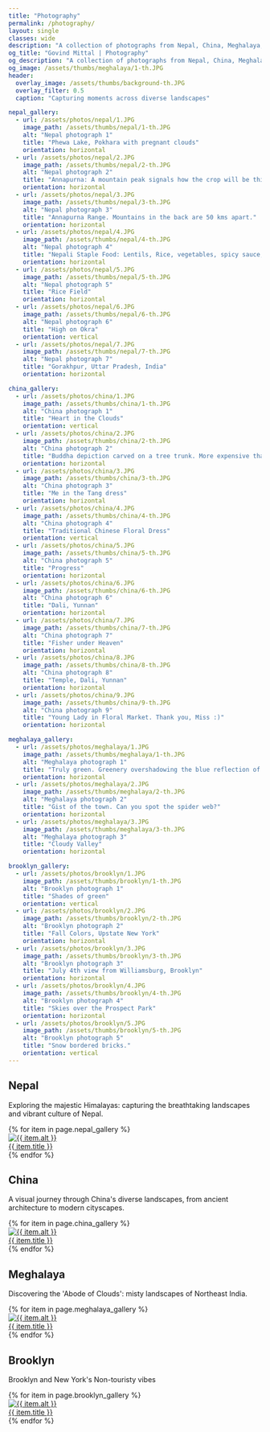```yaml
---
title: "Photography"
permalink: /photography/
layout: single
classes: wide
description: "A collection of photographs from Nepal, China, Meghalaya, and Brooklyn"
og_title: "Govind Mittal | Photography"
og_description: "A collection of photographs from Nepal, China, Meghalaya, and Brooklyn"
og_image: /assets/thumbs/meghalaya/1-th.JPG 
header:
  overlay_image: /assets/thumbs/background-th.JPG
  overlay_filter: 0.5
  caption: "Capturing moments across diverse landscapes"

nepal_gallery:
  - url: /assets/photos/nepal/1.JPG
    image_path: /assets/thumbs/nepal/1-th.JPG
    alt: "Nepal photograph 1"
    title: "Phewa Lake, Pokhara with pregnant clouds"
    orientation: horizontal
  - url: /assets/photos/nepal/2.JPG
    image_path: /assets/thumbs/nepal/2-th.JPG
    alt: "Nepal photograph 2"
    title: "Annapurna: A mountain peak signals how the crop will be this year"
    orientation: horizontal
  - url: /assets/photos/nepal/3.JPG
    image_path: /assets/thumbs/nepal/3-th.JPG
    alt: "Nepal photograph 3"
    title: "Annapurna Range. Mountains in the back are 50 kms apart."
    orientation: horizontal
  - url: /assets/photos/nepal/4.JPG
    image_path: /assets/thumbs/nepal/4-th.JPG
    alt: "Nepal photograph 4"
    title: "Nepali Staple Food: Lentils, Rice, vegetables, spicy sauce, ghee, All home-grown."
    orientation: horizontal
  - url: /assets/photos/nepal/5.JPG
    image_path: /assets/thumbs/nepal/5-th.JPG
    alt: "Nepal photograph 5"
    title: "Rice Field"
    orientation: horizontal
  - url: /assets/photos/nepal/6.JPG
    image_path: /assets/thumbs/nepal/6-th.JPG
    alt: "Nepal photograph 6"
    title: "High on Okra"
    orientation: vertical
  - url: /assets/photos/nepal/7.JPG
    image_path: /assets/thumbs/nepal/7-th.JPG
    alt: "Nepal photograph 7"
    title: "Gorakhpur, Uttar Pradesh, India"
    orientation: horizontal

china_gallery:
  - url: /assets/photos/china/1.JPG
    image_path: /assets/thumbs/china/1-th.JPG
    alt: "China photograph 1"
    title: "Heart in the Clouds"
    orientation: vertical
  - url: /assets/photos/china/2.JPG
    image_path: /assets/thumbs/china/2-th.JPG
    alt: "China photograph 2"
    title: "Buddha depiction carved on a tree trunk. More expensive than a Shanghai Apartment."
    orientation: horizontal
  - url: /assets/photos/china/3.JPG
    image_path: /assets/thumbs/china/3-th.JPG
    alt: "China photograph 3"
    title: "Me in the Tang dress"
    orientation: horizontal
  - url: /assets/photos/china/4.JPG
    image_path: /assets/thumbs/china/4-th.JPG
    alt: "China photograph 4"
    title: "Traditional Chinese Floral Dress"
    orientation: vertical
  - url: /assets/photos/china/5.JPG
    image_path: /assets/thumbs/china/5-th.JPG
    alt: "China photograph 5"
    title: "Progress"
    orientation: horizontal
  - url: /assets/photos/china/6.JPG
    image_path: /assets/thumbs/china/6-th.JPG
    alt: "China photograph 6"
    title: "Dali, Yunnan"
    orientation: horizontal
  - url: /assets/photos/china/7.JPG
    image_path: /assets/thumbs/china/7-th.JPG
    alt: "China photograph 7"
    title: "Fisher under Heaven"
    orientation: horizontal
  - url: /assets/photos/china/8.JPG
    image_path: /assets/thumbs/china/8-th.JPG
    alt: "China photograph 8"
    title: "Temple, Dali, Yunnan"
    orientation: horizontal
  - url: /assets/photos/china/9.JPG
    image_path: /assets/thumbs/china/9-th.JPG
    alt: "China photograph 9"
    title: "Young Lady in Floral Market. Thank you, Miss :)"
    orientation: horizontal

meghalaya_gallery:
  - url: /assets/photos/meghalaya/1.JPG
    image_path: /assets/thumbs/meghalaya/1-th.JPG
    alt: "Meghalaya photograph 1"
    title: "Truly green. Greenery overshadowing the blue reflection of the sky."
    orientation: horizontal
  - url: /assets/photos/meghalaya/2.JPG
    image_path: /assets/thumbs/meghalaya/2-th.JPG
    alt: "Meghalaya photograph 2"
    title: "Gist of the town. Can you spot the spider web?"
    orientation: horizontal
  - url: /assets/photos/meghalaya/3.JPG
    image_path: /assets/thumbs/meghalaya/3-th.JPG
    alt: "Meghalaya photograph 3"
    title: "Cloudy Valley"
    orientation: horizontal

brooklyn_gallery:
  - url: /assets/photos/brooklyn/1.JPG
    image_path: /assets/thumbs/brooklyn/1-th.JPG
    alt: "Brooklyn photograph 1"
    title: "Shades of green"
    orientation: vertical
  - url: /assets/photos/brooklyn/2.JPG
    image_path: /assets/thumbs/brooklyn/2-th.JPG
    alt: "Brooklyn photograph 2"
    title: "Fall Colors, Upstate New York"
    orientation: horizontal
  - url: /assets/photos/brooklyn/3.JPG
    image_path: /assets/thumbs/brooklyn/3-th.JPG
    alt: "Brooklyn photograph 3"
    title: "July 4th view from Williamsburg, Brooklyn"
    orientation: horizontal
  - url: /assets/photos/brooklyn/4.JPG
    image_path: /assets/thumbs/brooklyn/4-th.JPG
    alt: "Brooklyn photograph 4"
    title: "Skies over the Prospect Park"
    orientation: horizontal
  - url: /assets/photos/brooklyn/5.JPG
    image_path: /assets/thumbs/brooklyn/5-th.JPG
    alt: "Brooklyn photograph 5"
    title: "Snow bordered bricks."
    orientation: vertical
---
```


<div class="gallery-layout">
  <section class="gallery-section">
    <h2>Nepal</h2>
    <p>Exploring the majestic Himalayas: capturing the breathtaking 
landscapes and vibrant culture of Nepal.</p>
    <div class="gallery-grid">
      {% for item in page.nepal_gallery %}
        <div class="gallery-item {% if item.orientation == 'horizontal' %}horizontal{% else %}vertical{% endif %}">
          <a href="{{ item.url }}" title="{{ item.title }}" class="image-link">
            <img src="{{ item.image_path }}" alt="{{ item.alt }}" loading="lazy">
            <div class="gallery-caption">
              <span class="caption-text">{{ item.title }}</span>
            </div>
          </a>
        </div>
      {% endfor %}
    </div>
  </section>

  <section class="gallery-section">
    <h2>China</h2>
    <p>A visual journey through China's diverse landscapes, from ancient architecture to modern cityscapes.</p>
    <div class="gallery-grid">
      {% for item in page.china_gallery %}
        <div class="gallery-item {% if item.orientation == 'horizontal' %}horizontal{% else %}vertical{% endif %}">
          <a href="{{ item.url }}" title="{{ item.title }}" class="image-link">
            <img src="{{ item.image_path }}" alt="{{ item.alt }}" loading="lazy">
            <div class="gallery-caption">
              <span class="caption-text">{{ item.title }}</span>
            </div>
          </a>
        </div>
      {% endfor %}
    </div>
  </section>

  <section class="gallery-section">
    <h2>Meghalaya</h2>
    <p>Discovering the 'Abode of Clouds': misty landscapes of Northeast India.</p>
    <div class="gallery-grid">
      {% for item in page.meghalaya_gallery %}
        <div class="gallery-item {% if item.orientation == 'horizontal' %}horizontal{% else %}vertical{% endif %}">
          <a href="{{ item.url }}" title="{{ item.title }}" class="image-link">
            <img src="{{ item.image_path }}" alt="{{ item.alt }}" loading="lazy">
            <div class="gallery-caption">
              <span class="caption-text">{{ item.title }}</span>
            </div>
          </a>
        </div>
      {% endfor %}
    </div>
  </section>

  <section class="gallery-section">
    <h2>Brooklyn</h2>
    <p>Brooklyn and New York's Non-touristy vibes</p>
    <div class="gallery-grid">
      {% for item in page.brooklyn_gallery %}
        <div class="gallery-item {% if item.orientation == 'horizontal' %}horizontal{% else %}vertical{% endif %}">
          <a href="{{ item.url }}" title="{{ item.title }}" class="image-link">
            <img src="{{ item.image_path }}" alt="{{ item.alt }}" loading="lazy">
            <div class="gallery-caption">
              <span class="caption-text">{{ item.title }}</span>
            </div>
          </a>
        </div>
      {% endfor %}
    </div>
  </section>
</div>